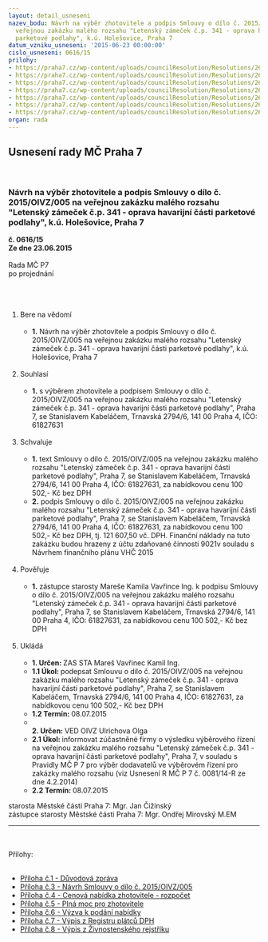 ```yaml
---
layout: detail_usneseni
nazev_bodu: Návrh na výběr zhotovitele a podpis Smlouvy o dílo č. 2015/OIVZ/005  na
  veřejnou zakázku malého rozsahu "Letenský zámeček č.p. 341 - oprava havarijní části
  parketové podlahy", k.ú. Holešovice, Praha 7
datum_vzniku_usneseni: '2015-06-23 00:00:00'
cislo_usneseni: 0616/15
prilohy:
- https://praha7.cz/wp-content/uploads/councilResolution/Resolutions/26233/616_15_pril1.doc
- https://praha7.cz/wp-content/uploads/councilResolution/Resolutions/26233/40-15-3._sod.doc
- https://praha7.cz/wp-content/uploads/councilResolution/Resolutions/26233/616_15_pril4.doc
- https://praha7.cz/wp-content/uploads/councilResolution/Resolutions/26233/40-15-5._pln%c3%a1_moc.doc
- https://praha7.cz/wp-content/uploads/councilResolution/Resolutions/26233/40-15-6._v%c3%bdzva.doc
- https://praha7.cz/wp-content/uploads/councilResolution/Resolutions/26233/40-15-7.registr_pl%c3%a1tc%c5%af_dph.pdf
- https://praha7.cz/wp-content/uploads/councilResolution/Resolutions/26233/40-15-8.%c5%beivnost.rejst%c5%99%c3%adk.pdf
organ: rada
---
```

<div id="ucUsn_pList" class="usn">
	<span><h2>Usnesení rady MČ Praha 7 </h2>
<br></span><div class="standBody">
<span><h3>Návrh na výběr zhotovitele a podpis Smlouvy o dílo č. 2015/OIVZ/005  na veřejnou zakázku malého rozsahu "Letenský zámeček č.p. 341 - oprava havarijní části parketové podlahy", k.ú. Holešovice, Praha 7</h3></span><div class="center">
		<strong>č. 0616/15</strong><br>
	</div>
<div class="center">
		<strong>Ze dne 23.06.2015</strong><br><br>
	</div>Rada MČ P7<br>po projednání<br><br><br><ol>
<br><li>Bere na vědomí <br><ul>
<br><li>
<strong>1.</strong> Návrh na výběr zhotovitele a podpis Smlouvy o dílo č. 2015/OIVZ/005 na veřejnou zakázku malého rozsahu "Letenský zámeček č.p. 341 - oprava havarijní části parketové podlahy", k.ú. Holešovice, Praha 7</li>
</ul>
<br>
</li>
<li>Souhlasí <br><ul>
<br><li>
<strong>1.</strong> s výběrem zhotovitele a podpisem Smlouvy o dílo č. 2015/OIVZ/005 na veřejnou zakázku malého rozsahu "Letenský zámeček č.p. 341 - oprava havarijní části parketové podlahy", Praha 7, se Stanislavem Kabeláčem, Trnavská 2794/6, 141 00 Praha 4, IČO: 61827631</li>
</ul>
<br>
</li>
<li>Schvaluje <br><ul>
<br><li>
<strong>1.</strong> text Smlouvy o dílo č. 2015/OIVZ/005 na veřejnou zakázku malého rozsahu "Letenský zámeček č.p. 341 - oprava havarijní části parketové podlahy", Praha 7, se Stanislavem Kabeláčem, Trnavská 2794/6, 141 00 Praha 4, IČO: 61827631, za nabídkovou cenu 100 502,- Kč bez DPH <br>
</li>
<li>
<strong>2.</strong> podpis Smlouvy o dílo č. 2015/OIVZ/005 na veřejnou zakázku malého rozsahu "Letenský zámeček č.p. 341 - oprava havarijní části parketové podlahy", Praha 7, se Stanislavem Kabeláčem, Trnavská 2794/6, 141 00 Praha 4, IČO: 61827631, za nabídkovou cenu 100 502,- Kč bez DPH, tj. 121 607,50 vč. DPH. Finanční náklady na tuto zakázku budou hrazeny z účtu zdaňované činnosti 9021v souladu s Návrhem finančního plánu VHČ 2015 </li>
</ul>
<br>
</li>
<li>Pověřuje <br><ul>
<br><li>
<strong>1.</strong> zástupce starosty Mareše Kamila Vavřince Ing. k podpisu Smlouvy o dílo č. 2015/OIVZ/005 na veřejnou zakázku malého rozsahu "Letenský zámeček č.p. 341 - oprava havarijní části parketové podlahy", Praha 7, se Stanislavem Kabeláčem, Trnavská 2794/6, 141 00 Praha 4, IČO: 61827631, za nabídkovou cenu 100 502,- Kč bez DPH</li>
</ul>
<br>
</li>
<li>Ukládá <br><ul>
<br><li>
<strong>1. Určen: </strong>ZAS STA Mareš Vavřinec Kamil Ing. <br>
</li>
<li>
<strong>1.1 Úkol: </strong>podepsat Smlouvu o dílo č. 2015/OIVZ/005 na veřejnou zakázku malého rozsahu "Letenský zámeček č.p. 341 - oprava havarijní části parketové podlahy", Praha 7, se Stanislavem Kabeláčem, Trnavská 2794/6, 141 00 Praha 4, IČO: 61827631, za nabídkovou cenu 100 502,- Kč bez DPH <br>
</li>
<li>
<strong>1.2 Termín: </strong>08.07.2015 <br>
</li>
<li>
<strong><br>2. Určen: </strong>VED OIVZ Ulrichova Olga <br>
</li>
<li>
<strong>2.1 Úkol: </strong>informovat zúčastněné firmy o výsledku výběrového řízení na veřejnou zakázku malého rozsahu "Letenský zámeček č.p. 341 - oprava havarijní části parketové podlahy", Praha 7, v souladu s Pravidly MČ P 7 pro výběr dodavatelů ve výběrovém řízení pro zakázky malého rozsahu (viz Usnesení R MČ P 7 č. 0081/14-R ze dne 4.2.2014) <br>
</li>
<li>
<strong>2.2 Termín: </strong>08.07.2015</li>
</ul>
</li>
</ol>starosta Městské části Praha 7: Mgr. Jan Čižinský<br>zástupce starosty Městské části Praha 7: Mgr. Ondřej Mirovský M.EM <br><hr>
<br><br>Přílohy: <br><ul>
<br><li>
<a href="/zdroj.aspx?typ=4&amp;Id=64550&amp;sh=942405237" target="_blank" title="Odkaz na soubor - 27,5 kB - nové okno">Příloha č.1 - Důvodová zpráva</a> <br>
</li>
<li>
<a href="/zdroj.aspx?typ=4&amp;id=64496&amp;sh=1489568341" target="_blank" title="Odkaz na soubor - 162 kB - nové okno">Příloha č.3 - Návrh Smlouvy o dílo č. 2015/OIVZ/005</a> <br>
</li>
<li>
<a href="/zdroj.aspx?typ=4&amp;Id=64551&amp;sh=942232469" target="_blank" title="Odkaz na soubor - 117 kB - nové okno">Příloha č.4 - Cenová nabídka zhotovitele - rozpočet</a> <br>
</li>
<li>
<a href="/zdroj.aspx?typ=4&amp;id=64498&amp;sh=1490198165" target="_blank" title="Odkaz na soubor - 30,5 kB - nové okno">Příloha č.5 - Plná moc pro zhotovitele</a> <br>
</li>
<li>
<a href="/zdroj.aspx?typ=4&amp;id=64499&amp;sh=1490092725" target="_blank" title="Odkaz na soubor - 129,5 kB - nové okno">Příloha č.6 - Výzva k podání nabídky</a> <br>
</li>
<li>
<a href="/zdroj.aspx?typ=4&amp;id=64500&amp;sh=-1619889323" target="_blank" title="Odkaz na soubor - 129,2 kB - nové okno">Příloha č.7 - Výpis z Registru plátců DPH </a><br>
</li>
<li><a href="/zdroj.aspx?typ=4&amp;id=64501&amp;sh=-1619923083" target="_blank" title="Odkaz na soubor - 111,1 kB - nové okno">Příloha č.8 - Výpis z Živnostenského rejstříku </a></li>
</ul>
</div>
</div>